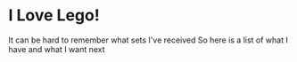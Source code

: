 # I Love Lego!

It can be hard to remember what sets I've received
So here is a list of what I have and what I want next

